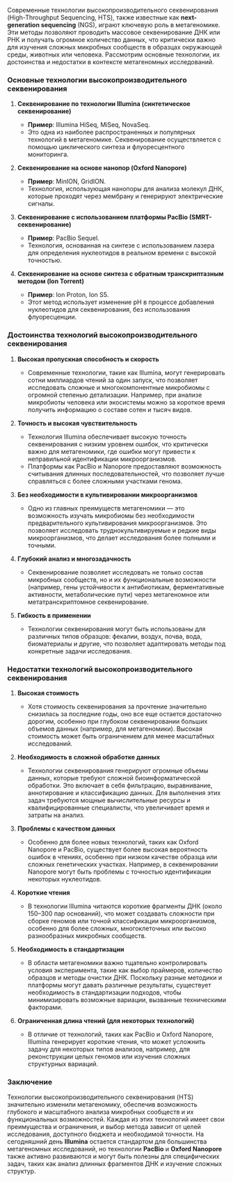 Современные технологии высокопроизводительного секвенирования (High-Throughput Sequencing, HTS), также известные как **next-generation sequencing** (NGS), играют ключевую роль в метагеномике. Эти методы позволяют проводить массовое секвенирование ДНК или РНК и получать огромное количество данных, что критически важно для изучения сложных микробных сообществ в образцах окружающей среды, животных или человека. Рассмотрим основные технологии, их достоинства и недостатки в контексте метагеномных исследований.

### Основные технологии высокопроизводительного секвенирования

1. **Секвенирование по технологии Illumina (синтетическое секвенирование)**
    
    - **Пример**: Illumina HiSeq, MiSeq, NovaSeq.
    - Это одна из наиболее распространенных и популярных технологий в метагеномике. Секвенирование осуществляется с помощью циклического синтеза и флуоресцентного мониторинга.
2. **Секвенирование на основе нанопор (Oxford Nanopore)**
    
    - **Пример**: MinION, GridION.
    - Технология, использующая нанопоры для анализа молекул ДНК, которые проходят через мембрану и генерируют электрические сигналы.
3. **Секвенирование с использованием платформы PacBio (SMRT-секвенирование)**
    
    - **Пример**: PacBio Sequel.
    - Технология, основанная на синтезе с использованием лазера для определения нуклеотидов в реальном времени с высокой точностью.
4. **Секвенирование на основе синтеза с обратным транскриптазным методом (Ion Torrent)**
    
    - **Пример**: Ion Proton, Ion S5.
    - Этот метод использует изменение pH в процессе добавления нуклеотидов для секвенирования, без использования флуоресценции.

### Достоинства технологий высокопроизводительного секвенирования

1. **Высокая пропускная способность и скорость**
    
    - Современные технологии, такие как Illumina, могут генерировать сотни миллиардов чтений за один запуск, что позволяет исследовать сложные и многокомпонентные микробиомы с огромной степенью детализации. Например, при анализе микробиоты человека или экосистемы можно за короткое время получить информацию о составе сотен и тысяч видов.
2. **Точность и высокая чувствительность**
    
    - Технология Illumina обеспечивает высокую точность секвенирования с низким уровнем ошибок, что критически важно для метагеномики, где ошибки могут привести к неправильной идентификации микроорганизмов.
    - Платформы как PacBio и Nanopore предоставляют возможность считывания длинных последовательностей, что позволяет лучше справляться с более сложными участками генома.
3. **Без необходимости в культивировании микроорганизмов**
    
    - Одно из главных преимуществ метагеномики — это возможность изучать микробиомы без необходимости предварительного культивирования микроорганизмов. Это позволяет исследовать труднокультивируемые и редкие виды микроорганизмов, что делает исследования более полными и точными.
4. **Глубокий анализ и многозадачность**
    
    - Секвенирование позволяет исследовать не только состав микробных сообществ, но и их функциональные возможности (например, гены устойчивости к антибиотикам, ферментативные активности, метаболические пути) через метагеномное или метатранскриптомное секвенирование.
5. **Гибкость в применении**
    
    - Технологии секвенирования могут быть использованы для различных типов образцов: фекалии, воздух, почва, вода, биоматериалы и другие, что позволяет адаптировать методы под конкретные задачи исследования.

### Недостатки технологий высокопроизводительного секвенирования

1. **Высокая стоимость**
    
    - Хотя стоимость секвенирования за прочтение значительно снизилась за последние годы, оно все еще остается достаточно дорогим, особенно при глубоком секвенировании больших объемов данных (например, для метагеномики). Высокая стоимость может быть ограничением для менее масштабных исследований.
2. **Необходимость в сложной обработке данных**
    
    - Технологии секвенирования генерируют огромные объемы данных, которые требуют сложной биоинформатической обработки. Это включает в себя фильтрацию, выравнивание, аннотирование и классификацию данных. Для выполнения этих задач требуются мощные вычислительные ресурсы и квалифицированные специалисты, что увеличивает время и затраты на анализ.
3. **Проблемы с качеством данных**
    
    - Особенно для более новых технологий, таких как Oxford Nanopore и PacBio, существует более высокая вероятность ошибок в чтениях, особенно при низком качестве образца или сложных генетических участках. Например, в секвенировании Nanopore могут быть проблемы с точностью идентификации некоторых нуклеотидов.
4. **Короткие чтения**
    
    - В технологии Illumina читаются короткие фрагменты ДНК (около 150–300 пар оснований), что может создавать сложности при сборке геномов или точной классификации микроорганизмов, особенно для более сложных, многоклеточных или высоко разнообразных микробных сообществ.
5. **Необходимость в стандартизации**
    
    - В области метагеномики важно тщательно контролировать условия эксперимента, такие как выбор праймеров, количество образцов и методы очистки ДНК. Поскольку разные методики и платформы могут давать различные результаты, существует необходимость в стандартизации подходов, чтобы минимизировать возможные вариации, вызванные техническими факторами.
6. **Ограниченная длина чтений (для некоторых технологий)**
    
    - В отличие от технологий, таких как PacBio и Oxford Nanopore, Illumina генерирует короткие чтения, что может усложнить задачу для некоторых типов анализов, например, для реконструкции целых геномов или изучения сложных структурных вариаций.

### Заключение

Технологии высокопроизводительного секвенирования (HTS) значительно изменили метагеномику, обеспечив возможность глубокого и масштабного анализа микробных сообществ и их функциональных возможностей. Каждая из этих технологий имеет свои преимущества и ограничения, и выбор метода зависит от целей исследования, доступного бюджета и необходимой точности. На сегодняшний день **Illumina** остается стандартом для большинства метагеномных исследований, но технологии **PacBio** и **Oxford Nanopore** также активно развиваются и могут быть полезны для специфических задач, таких как анализ длинных фрагментов ДНК и изучение сложных структур.